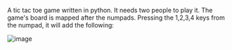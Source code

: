 A tic tac toe game written in python.
It needs two people to play it.
The game's board is mapped after the numpads.
Pressing the 1,2,3,4 keys from the numpad, it will add the following:

![image](https://user-images.githubusercontent.com/63100422/114081410-32941480-98b5-11eb-897e-f4b0f4890499.png)
